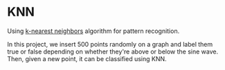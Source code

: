 # KNN
Using [k-nearest neighbors](https://en.wikipedia.org/wiki/K-nearest_neighbors_algorithm) algorithm for pattern recognition.

In this project, we insert 500 points randomly on a graph and label them true or false depending on whether they're above or below the sine wave. Then, given a new point, it can be classified using KNN.
